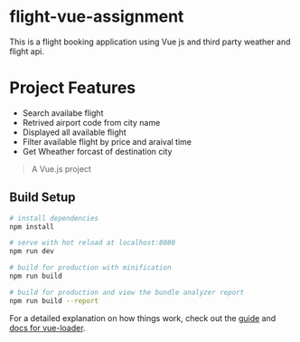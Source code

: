 # flight-vue-assignment
This is a flight booking application using Vue js and third party weather and flight api.

# Project Features
* Search availabe flight 
* Retrived airport code from city name
* Displayed all available flight
* Filter available flight by price and araival time
* Get Wheather forcast of destination city

> A Vue.js project

## Build Setup

``` bash
# install dependencies
npm install

# serve with hot reload at localhost:8080
npm run dev

# build for production with minification
npm run build

# build for production and view the bundle analyzer report
npm run build --report
```

For a detailed explanation on how things work, check out the [guide](http://vuejs-templates.github.io/webpack/) and [docs for vue-loader](http://vuejs.github.io/vue-loader).

